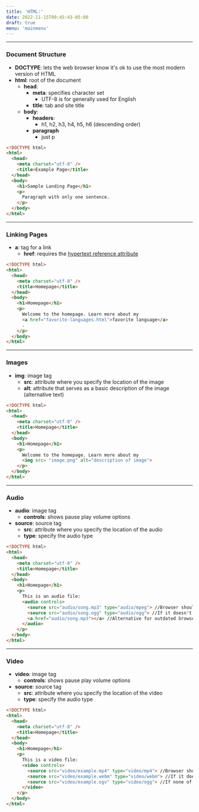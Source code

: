 ```yaml
---
title: 'HTML:'
date: 2022-11-15T00:45:43-05:00
draft: true
menu: 'mainmenu'
---
```


---

### Document Structure

- **DOCTYPE**: lets the web browser know it's ok to use the most modern version of HTML
- **html**: root of the document
  - **head**:
    - **meta**: specifies character set
      - UTF-8 is for generally used for English
    - **title**: tab and site title
  - **body**:
    - **headers**:
      - h1, h2, h3, h4, h5, h6 (descending order)
    - **paragraph**
      - just p

```html
<!DOCTYPE html>
<html>
  <head>
    <meta charset="utf-8" />
    <title>Example Page</title>
  </head>
  <body>
    <h1>Sample Landing Page</h1>
    <p>
      Paragraph with only one sentence.
    </p>
  </body>
</html>
```

---

### Linking Pages

- **a**: tag for a link
  - **href**: requires the <u>hypertext reference attribute</u>

```html
<!DOCTYPE html>
<html>
  <head>
    <meta charset="utf-8" />
    <title>Homepage</title>
  </head>
  <body>
    <h1>Homepage</h1>
    <p>
      Welcome to the homepage. Learn more about my
      <a href="favorite-languages.html">favorite language</a>
      .
    </p>
  </body>
</html>
```

---
### Images
- **img**: image tag
  - **src**: attribute where you specify the location of the image 
  - **alt**:  attribute that serves as a basic description of the image (alternative text)


```html
<!DOCTYPE html>
<html>
  <head>
    <meta charset="utf-8" />
    <title>Homepage</title>
  </head>
  <body>
    <h1>Homepage</h1>
    <p>
      Welcome to the homepage. Learn more about my
      <img src= "image.png" alt="description of image">
    </p>
  </body>
</html>
```

---
### Audio
- **audio**: image tag
  - **controls**: shows pause play volume options
- **source**: source tag
  - **src**: attribute where you specify the location of the audio 
  - **type**:  specify the audio type


```html
<!DOCTYPE html>
<html>
  <head>
    <meta charset="utf-8" />
    <title>Homepage</title>
  </head>
  <body>
    <h1>Homepage</h1>
    <p>
      This is an audio file:
      <audio controls>
        <source src="audio/song.mp3" type="audio/mpeg"> //Browser should pick this one
        <source src="audio/song.ogg" type="audio/ogg"> //If it doesn't recognize mpeg it'll pick this one
        <a href="audio/song.mp3"></a> //Alternative for outdated browsers 
      </audio>  
    </p>
  </body>
</html>
```


---
### Video
- **video**: image tag
  - **controls**: shows pause play volume options
- **source**: source tag
  - **src**: attribute where you specify the location of the video 
  - **type**:  specify the audio type


```html
<!DOCTYPE html>
<html>
  <head>
    <meta charset="utf-8" />
    <title>Homepage</title>
  </head>
  <body>
    <h1>Homepage</h1>
    <p>
      This is a video file:
      <video controls>
        <source src="video/example.mp4" type="video/mp4"> //Browser should pick this one
        <source src="video/example.webm" type="video/webm"> //If it doesn't recognize mp4 it'll pick this one
        <source src="video/example.ogv" type="video/ogg"> //If none of the other ones work it'll pick this one
      </video>  
    </p>
  </body>
</html>
```